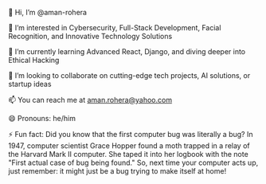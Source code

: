 👋 Hi, I’m @aman-rohera

👀 I’m interested in Cybersecurity, Full-Stack Development, Facial Recognition, and Innovative Technology Solutions

🌱 I’m currently learning Advanced React, Django, and diving deeper into Ethical Hacking

💞️ I’m looking to collaborate on cutting-edge tech projects, AI solutions, or startup ideas

📫 You can reach me at aman.rohera@yahoo.com

😄 Pronouns: he/him

⚡ Fun fact: Did you know that the first computer bug was literally a bug? In 1947, computer scientist Grace Hopper found a moth trapped in a relay of the Harvard Mark II computer. She taped it into her logbook with the note "First actual case of bug being found." So, next time your computer acts up, just remember: it might just be a bug trying to make itself at home!

